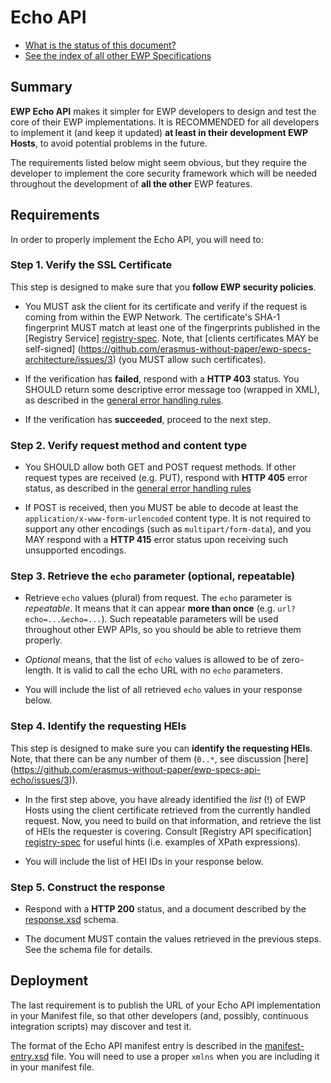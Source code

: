 Echo API
========

* [What is the status of this document?][statuses]
* [See the index of all other EWP Specifications][develhub]


Summary
-------

**EWP Echo API** makes it simpler for EWP developers to design and test the
core of their EWP implementations. It is RECOMMENDED for all developers to
implement it (and keep it updated) **at least in their development EWP Hosts**,
to avoid potential problems in the future.

The requirements listed below might seem obvious, but they require the
developer to implement the core security framework which will be needed
throughout the development of **all the other** EWP features.


Requirements
------------

In order to properly implement the Echo API, you will need to:


### Step 1. Verify the SSL Certificate

This step is designed to make sure that you **follow EWP security policies**.

 * You MUST ask the client for its certificate and verify if the request is
   coming from within the EWP Network. The certificate's SHA-1 fingerprint MUST
   match at least one of the fingerprints published in the [Registry Service]
   [registry-spec]. Note, that [clients certificates MAY be self-signed]
   (https://github.com/erasmus-without-paper/ewp-specs-architecture/issues/3)
   (you MUST allow such certificates).

 * If the verification has **failed**, respond with a **HTTP 403** status. You
   SHOULD return some descriptive error message too (wrapped in XML), as
   described in the [general error handling rules][error-handling].

 * If the verification has **succeeded**, proceed to the next step.


### Step 2. Verify request method and content type

 * You SHOULD allow both GET and POST request methods. If other request
   types are received (e.g. PUT), respond with **HTTP 405** error status, as
   described in the [general error handling rules][error-handling]

 * If POST is received, then you MUST be able to decode at least the
   `application/x-www-form-urlencoded` content type. It is not required to
   support any other encodings (such as `multipart/form-data`), and you MAY
   respond with a **HTTP 415** error status upon receiving such unsupported
   encodings.


### Step 3. Retrieve the `echo` parameter (optional, repeatable)

 * Retrieve `echo` values (plural) from request. The `echo` parameter is
   *repeatable*. It means that it can appear **more than once** (e.g.
   `url?echo=...&echo=...`). Such repeatable parameters will be used throughout
   other EWP APIs, so you should be able to retrieve them properly.

 * *Optional* means, that the list of `echo` values is allowed to be of
   zero-length. It is valid to call the echo URL with no `echo` parameters.

 * You will include the list of all retrieved `echo` values in your response
   below.


### Step 4. Identify the requesting HEIs

This step is designed to make sure you can **identify the requesting HEIs**.
Note, that there can be any number of them (`0..*`, see discussion [here]
(https://github.com/erasmus-without-paper/ewp-specs-api-echo/issues/3)).

 * In the first step above, you have already identified the *list* (!) of EWP
   Hosts using the client certificate retrieved from the currently handled
   request. Now, you need to build on that information, and retrieve the list
   of HEIs the requester is covering. Consult [Registry API specification]
   [registry-spec] for useful hints (i.e. examples of XPath expressions).

 * You will include the list of HEI IDs in your response below.


### Step 5. Construct the response

 * Respond with a **HTTP 200** status, and a document described by the
   [response.xsd](response.xsd) schema.

 * The document MUST contain the values retrieved in the previous steps. See
   the schema file for details.


Deployment
----------

The last requirement is to publish the URL of your Echo API implementation in
your Manifest file, so that other developers (and, possibly, continuous
integration scripts) may discover and test it.

The format of the Echo API manifest entry is described in the
[manifest-entry.xsd](manifest-entry.xsd) file. You will need to use a proper
`xmlns` when you are including it in your manifest file.


[registry-spec]: https://github.com/erasmus-without-paper/ewp-specs-api-registry
[discovery-api]: https://github.com/erasmus-without-paper/ewp-specs-api-discovery
[develhub]: http://developers.erasmuswithoutpaper.eu/
[statuses]: https://github.com/erasmus-without-paper/ewp-specs-management#statuses
[error-handling]: https://github.com/erasmus-without-paper/ewp-specs-architecture#error-handling

